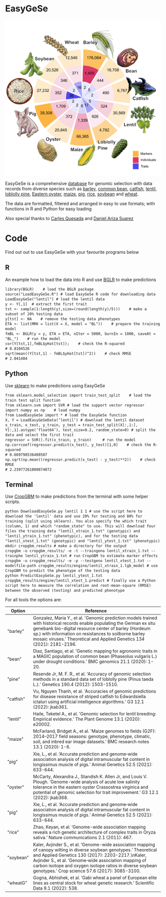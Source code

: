 # EasyGeSe

![](https://github.com/stevenandrewyates/EasyGeSe/blob/main/summaryEasyGeSeFig.png)

EasyGeSe is a comprehensive [database](https://zenodo.org/record/8041805) for genomic selection with data records from diverse species such as [barley](https://link.springer.com/article/10.1007/s00122-021-03815-0), [common bean](https://bmcgenomics.biomedcentral.com/articles/10.1186/s12864-020-07213-6), [catfish](https://academic.oup.com/g3journal/article/12/1/jkab361/6408442),  [lentil](https://doi.org/10.1002/tpg2.20002), [loblolly pine](https://academic.oup.com/genetics/article/190/4/1503/6064084), [Eastern oyster](https://doi.org/10.1093/g3journal/jkab368), [maize](https://doi.org/10.1186/s13104-020-4922-8), [pig](https://doi.org/10.1111/age.13121), [rice](https://www.nature.com/articles/ncomms1467), [soybean](https://doi.org/10.1007/s00122-017-2951-z) and [wheat](https://doi.org/10.1038/s41597-022-01651-5). 

The data are formatted, filtered and arranged in easy to use formats; with functions in R and Python for easy loading

Also special thanks to [Carles Quesada](https://scholar.google.com/citations?user=2dE1syAAAAAJ&hl=en) and [Daniel Ariza Suarez](https://scholar.google.com/citations?hl=en&user=daAp8PMAAAAJ)

# Code
Find out out to use EasyGeSe with your favourite programs below
## R
An example how to load the data into R and use [BGLR](https://cran.r-project.org/web/packages/BGLR/index.html) to make predictions
```
library(BGLR)    # load the BGLR package
source("LoadEasyGeSe.R") # load EasyGeSe R code for downloading data
LoadEasyGeSe("lentil") # load the lentil data
y <- Y[,1]	# extract the first trait
tst <- sample(1:length(y),size=(round(length(y)/5)))    # make a subset of 20% testing data
y[tst] <- NA    # remove the testing data phenotypes
ETA <- list(MRK = list(X = X, model = "BL"))    # prepare the training model
fmBL <- BGLR(y = y, ETA = ETA, nIter = 5000, burnIn = 1000, saveAt = "BL_")    # run the model
cor(Y[tst,1],fmBL$yHat[tst]);    # check the R-squared 
# 0.8104526
sqrt(mean((Y[tst,1] - fmBL$yHat[tst])^2))    # check RMSE
# 2.041484
```

## Python

Use [sklearn](https://scikit-learn.org/stable/) to make predictions using EasyGeSe

```
from sklearn.model_selection import train_test_split    # load the train test split function
from sklearn.svm import SVR # load the support vector regressor
import numpy as np    # load numpy
from LoadEasyGeSe import * # load the EasyGeSe function
X, Y = LoadEasyGeSeData(‘lentil’) # download the lentil dataset
x_train, x_test, y_train, y_test = train_test_split(X[:,1:], Y[:,1].astype(‘float64’), test_size=0.2, random_state=0) # split the data and select the first trait
regressor = SVR().fit(x_train, y_train)     # run the model
np.corrcoef(regressor.predict(x_test), y_test)[1,0]    # check the R-squared
# 0.669798536408507
np.sqrt(np.mean((regressor.predict(x_test) - y_test)**2))    # check RMSE
# 2.23977261800874072
```
## Terminal
Use [CropGBM](https://ibreeding.github.io/) to make predictions from the terminal with some helper scripts.
```
python DownloadEasyGeSe.py lentil 1 1 # use the script here to download the 'lentil' data and use 20% for testing and 80% for training (split using sklearn). You also specify the which trait (column, 1) and which "random_state" to use. This will download four files the training data "lentil_xtrain_1.txt" (genotypic) and "lentil_ytrain_1.txt" (phenotypic), and for the testing data "lentil_xtest_1.txt" (genotypic) and "lentil_ytest_1.txt" (phenotypic)
mkdir cropgbm_results # make a directory for the output
cropgbm -o cropgbm_results/ -e -t --traingeno lentil_xtrain_1.txt --trainphe lentil_ytrain_1.txt # run CropGBM to estimate marker effects
cropgbm -o cropgbm_results/ -e -p --testgeno lentil_xtest_1.txt --modelfile-path cropgbm_results/engine/lentil_xtrain_1.lgb_model # use CropGBM to predict the phenotype of the testing data
python PredictEasyGeSe.py lentil_ytest_1.txt cropgbm_results/engine/lentil_xtest_1.predict # finally use a Python script here to measure the correlation and root-mean-square (RMSE) between the observed (testing) and predicted phenotype
```
For all tools the options are:

| Option | Reference |
| ------ | ------ |
| "barley" | Gonzalez, Maria Y., et al. \'Genomic prediction models trained with historical records enable populating the German ex situ genebank bio-digital resource center of barley (Hordeum sp.) with information on resistances to soilborne barley mosaic viruses.\' Theoretical and Applied Genetics 134 (2021): 2181-2196. |
| "bean" | Diaz, Santiago, et al. \'Genetic mapping for agronomic traits in a MAGIC population of common bean (Phaseolus vulgaris L.) under drought conditions.\' BMC genomics 21.1 (2020): 1-20. |
| "pine" | Resende Jr, M. F. R., et al. \'Accuracy of genomic selection methods in a standard data set of loblolly pine (Pinus taeda L.).\' Genetics 190.4 (2012): 1503-1510. |
| "catfish" | Vu, Nguyen Thanh, et al. \'Accuracies of genomic predictions for disease resistance of striped catfish to Edwardsiella ictaluri using artificial intelligence algorithms.\' G3 12.1 (2022): jkab361. |
| "lentil" | Haile, Teketel A., et al. \'Genomic selection for lentil breeding: Empirical evidence.\' The Plant Genome 13.1 (2020): e20002. |
| "maize" | McFarland, Bridget A., et al. \'Maize genomes to fields (G2F): 2014–2017 field seasons: genotype, phenotype, climatic, soil, and inbred ear image datasets.’ BMC research notes 13.1 (2020): 1-6. |
| "pig" | Xie, L., et al. ‘Accurate prediction and genome‐wide association analysis of digital intramuscular fat content in longissimus muscle of pigs.’ Animal Genetics 52.5 (2021): 633-644. |
| "oyster" | McCarty, Alexandra J., Standish K. Allen Jr, and Louis V. Plough. ‘Genome-wide analysis of acute low salinity tolerance in the eastern oyster Crassostrea virginica and potential of genomic selection for trait improvement.’ G3 12.1 (2022): jkab368. |
| "pig" | Xie, L., et al. ‘Accurate prediction and genome‐wide association analysis of digital intramuscular fat content in longissimus muscle of pigs.’ Animal Genetics 52.5 (2021): 633-644. |
|  "rice" | Zhao, Keyan, et al. ‘Genome-wide association mapping reveals a rich genetic architecture of complex traits in Oryza sativa.’ Nature communications 2.1 (2011): 467. |
| "soybean" | Kaler, Avjinder S., et al. ‘Genome-wide association mapping of canopy wilting in diverse soybean genotypes.’ Theoretical and Applied Genetics 130 (2017): 2203-2217.\nKaler, Avjinder S., et al. ‘Genome‐wide association mapping of carbon isotope and oxygen isotope ratios in diverse soybean genotypes.’ Crop science 57.6 (2017): 3085-3100. |
| "wheatG" | Gogna, Abhishek, et al. ‘Gabi wheat a panel of European elite lines as central stock for wheat genetic research.’ Scientific Data 9.1 (2022): 538. |

